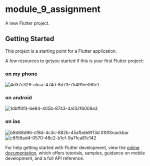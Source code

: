 # module_9_assignment

A new Flutter project.

## Getting Started

This project is a starting point for a Flutter application.

A few resources to getyou started if this is your first Flutter project:
### on my phone
![4d37c329-a5ca-474d-8d73-75491ee06fc1](https://github.com/DamnTam/module_9_assignment/assets/75781775/b9a90db7-c249-4c0a-8107-d4321fd1a98a)
### on android
![1dbff0f4-6e94-405b-8743-4a132f6009a3](https://github.com/DamnTam/module_9_assignment/assets/75781775/9e56e4dd-48a2-411d-a622-d6eb5761c90d)
### on ios
![b8d68d96-cf8d-4c3c-882b-45afbde9f13d](https://github.com/DamnTam/module_9_assignment/assets/75781775/b20dbe21-39e0-41b0-ad96-50adaa23a5d6)
###Snackbar
![c8f56ad4-0570-48c2-b1cf-9a7fca81c142](https://github.com/DamnTam/module_9_assignment/assets/75781775/47ee3335-eaa3-4616-8066-3ac40305700b)


For help getting started with Flutter development, view the
[online documentation](https://docs.flutter.dev/), which offers tutorials,
samples, guidance on mobile development, and a full API reference.
